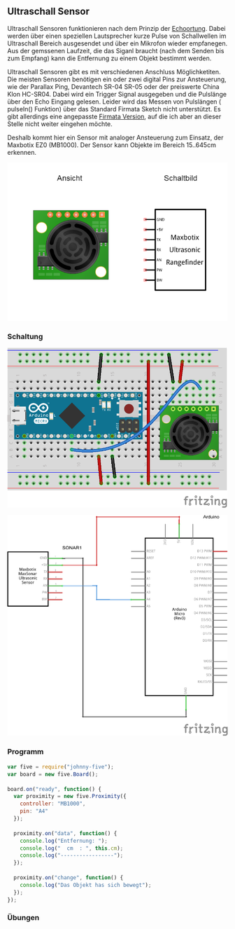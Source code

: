 ## Ultraschall Sensor

Ultraschall Sensoren funktionieren nach dem Prinzip der [Echoortung](https://de.wikipedia.org/wiki/Echoortung). Dabei werden über einen speziellen Lautsprecher kurze Pulse von Schallwellen im Ultraschall Bereich ausgesendet und über ein Mikrofon wieder empfanegen. Aus der gemssenen Laufzeit, die das Siganl braucht (nach dem Senden bis zum Empfang) kann die Entfernung zu einem Objekt bestimmt werden.  

Ultraschall Sensoren gibt es mit verschiedenen Anschluss Möglichketiten. Die meisten Sensoren benötigen ein oder zwei digital Pins zur Ansteuerung, wie der Parallax Ping, Devantech SR-04 SR-05 oder der preiswerte China Klon HC-SR04. Dabei wird ein Trigger Signal ausgegeben und die Pulslänge über den Echo Eingang gelesen. Leider wird  das Messen von Pulslängen ( pulseIn() Funktion) über das Standard Firmata Sketch nicht unterstützt. Es gibt allerdings eine angepasste [Firmata Version](http://johnny-five.io/api/proximity/#pingfirmata), auf die ich aber an dieser Stelle nicht weiter eingehen möchte.

Deshalb kommt hier ein Sensor mit analoger Ansteuerung zum Einsatz, der Maxbotix EZ0 (MB1000). Der Sensor kann Objekte im Bereich 15..645cm erkennen.

![Ultraschall-Sensor](../../images/parts/ultraschall.png "Ultraschall-Sensor")

### Schaltung

![Verdrahtung](../../images/circ/ultraschall-sensor_Steckplatine.png "Verdrahtung")

![Schaltplan](../../images/circ/ultraschall-sensor_Schaltplan.png "Schaltplan")

### Programm

```JavaScript
var five = require("johnny-five");
var board = new five.Board();

board.on("ready", function() {
  var proximity = new five.Proximity({
    controller: "MB1000",
    pin: "A4"
  });

  proximity.on("data", function() {
    console.log("Entfernung: ");
    console.log("  cm  : ", this.cm);
    console.log("-----------------");
  });

  proximity.on("change", function() {
    console.log("Das Objekt has sich bewegt");
  });
});
```

### Übungen

